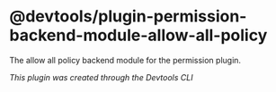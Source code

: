 # @devtools/plugin-permission-backend-module-allow-all-policy

The allow all policy backend module for the permission plugin.

_This plugin was created through the Devtools CLI_
